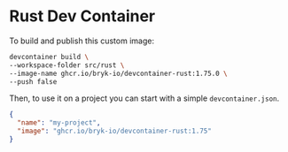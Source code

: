 # Rust Dev Container

To build and publish this custom image:

```bash
devcontainer build \
--workspace-folder src/rust \
--image-name ghcr.io/bryk-io/devcontainer-rust:1.75.0 \
--push false
```

Then, to use it on a project you can start with a simple `devcontainer.json`.

```json
{
  "name": "my-project",
  "image": "ghcr.io/bryk-io/devcontainer-rust:1.75"
}
```
